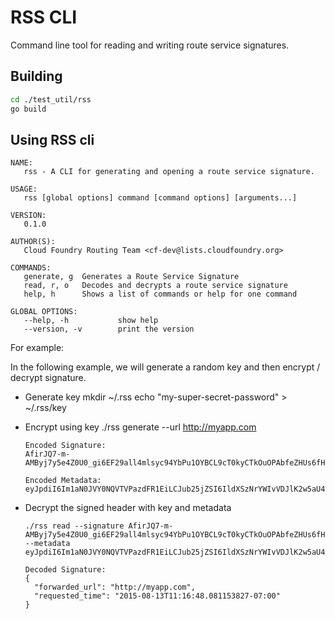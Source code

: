 # RSS CLI
Command line tool for reading and writing route service signatures.

## Building

```bash
cd ./test_util/rss
go build
```

## Using RSS cli

```
NAME:
   rss - A CLI for generating and opening a route service signature.

USAGE:
   rss [global options] command [command options] [arguments...]

VERSION:
   0.1.0

AUTHOR(S):
   Cloud Foundry Routing Team <cf-dev@lists.cloudfoundry.org>

COMMANDS:
   generate, g  Generates a Route Service Signature
   read, r, o   Decodes and decrypts a route service signature
   help, h      Shows a list of commands or help for one command

GLOBAL OPTIONS:
   --help, -h           show help
   --version, -v        print the version
```

For example:

In the following example, we will generate a random key and then encrypt / decrypt signature.

- Generate key
      mkdir ~/.rss
      echo "my-super-secret-password" > ~/.rss/key

- Encrypt using key
      ./rss generate --url http://myapp.com

      Encoded Signature:
      AfirJQ7-m-AMByj7y5e4Z0U0_gi6EF29all4mlsyc94YbPu1OYBCL9cT0kyCTkOuOPAbfeZHUs6fHfgrPK54a6BmoKZOdSJO_YWU4F65ja2ZyXH36dlLAD3cHlh4KCyTdBwLQ88M8U39X2A=

      Encoded Metadata:
      eyJpdiI6Im1aN0JVY0NQVTVPazdFR1EiLCJub25jZSI6IldXSzNrYWIvVDJlK2w5aU4ifQ==

- Decrypt the signed header with key and metadata

      ./rss read --signature AfirJQ7-m-AMByj7y5e4Z0U0_gi6EF29all4mlsyc94YbPu1OYBCL9cT0kyCTkOuOPAbfeZHUs6fHfgrPK54a6BmoKZOdSJO_YWU4F65ja2ZyXH36dlLAD3cHlh4KCyTdBwLQ88M8U39X2A= --metadata eyJpdiI6Im1aN0JVY0NQVTVPazdFR1EiLCJub25jZSI6IldXSzNrYWIvVDJlK2w5aU4ifQ==

      Decoded Signature:
      {
        "forwarded_url": "http://myapp.com",
        "requested_time": "2015-08-13T11:16:48.081153827-07:00"
      }
